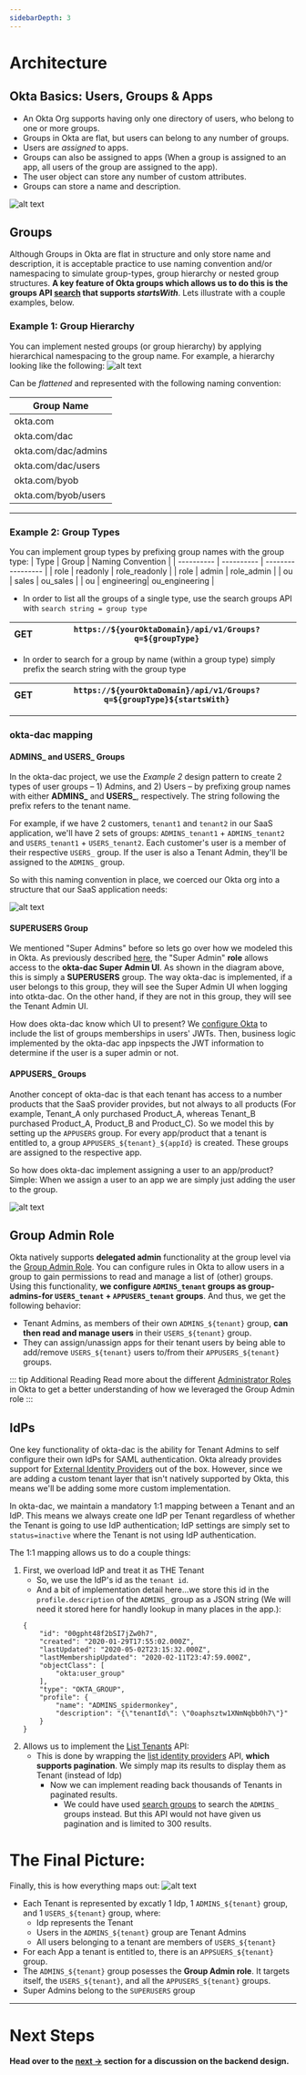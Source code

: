 ```yaml
---
sidebarDepth: 3
---
```


# Architecture

## Okta Basics: Users, Groups & Apps

* An Okta Org supports having only one directory of users, who belong to one or more groups. 
* Groups in Okta are flat, but users can belong to any number of groups. 
* Users are *assigned* to apps. 
* Groups can also be assigned to apps (When a group is assigned to an app, all users of the group are assigned to the app). 
* The user object can store any number of custom attributes. 
* Groups can store a name and description. 

![alt text](./images/okta-entities.png)

## Groups
Although Groups in Okta are flat in structure and only store name and description, it is acceptable practice to use naming convention and/or namespacing to simulate group-types, group hierarchy or nested group structures. **A key feature of Okta groups which allows us to do this is the groups API [search](https://developer.okta.com/docs/reference/api/groups/#search-groups) that supports *startsWith***. Lets illustrate with a couple examples, below.

### Example 1: Group Hierarchy

You can implement nested groups (or group hierarchy) by applying hierarchical namespacing to the group name. For example, a hierarchy looking like the following:
![alt text](./images/dac-groups-example1.png)

Can be *flattened* and represented with the following naming convention:

| Group Name |
| ---------- |
| okta.com   |
| okta.com/dac |
| okta.com/dac/admins  |
| okta.com/dac/users  |
| okta.com/byob |
| okta.com/byob/users |

---
### Example 2: Group Types

You can implement group types by prefixing group names with the group type:
| Type       | Group      | Naming Convention |
| ---------- | ---------- | ----------------- |
| role       |  readonly  |  role_readonly    |
| role       |  admin     |  role_admin       |
| ou         |  sales     |  ou_sales         |
| ou         | engineering|  ou_engineering   |
* In order to list all the groups of a single type, use the search groups API with `search string = group type`


| GET | `https://${yourOktaDomain}/api/v1/Groups?q=${groupType}` |
| --- | --- |

* In order to search for a group by name (within a group type) simply prefix the search string with the group type

| GET | `https://${yourOktaDomain}/api/v1/Groups?q=${groupType}${startsWith}` |
| --- | --- |

---
### okta-dac mapping

#### ADMINS_ and USERS_ Groups
In the okta-dac project, we use the *Example 2* design pattern to create 2 types of user groups – 1) Admins, and 2) Users – by prefixing group names with either **ADMINS_** and **USERS_**, respectively. The string following the prefix refers to the tenant name. 

For example, if we have 2 customers, `tenant1` and `tenant2` in our SaaS application, we'll have 2 sets of groups: `ADMINS_tenant1` + `ADMINS_tenant2` and `USERS_tenant1` + `USERS_tenant2`. Each customer's user is a member of their respective `USERS_` group. If the user is also a Tenant Admin, they'll be assigned to the `ADMINS_` group. 

So with this naming convention in place, we coerced our Okta org into a structure that our SaaS application needs:

![alt text](./images/multitenant.png)

#### SUPERUSERS Group
We mentioned "Super Admins" before so lets go over how we modeled this in Okta. As previously described [here](/guide/#superuser), the "Super Admin" __role__ allows access to the **okta-dac Super Admin UI**. As shown in the diagram above, this is simply a __SUPERUSERS__ group. The way okta-dac is implemented, if a user belongs to this group, they will see the Super Admin UI when logging into otkta-dac. On the other hand, if they are not in this group, they will see the Tenant Admin UI.

How does okta-dac know which UI to present? We [configure Okta](/guide/org-setup.html#_5-add-custom-claims) to include the list of groups memberships in users' JWTs. Then, business logic implemented by the okta-dac app inpspects the JWT information to determine if the user is a super admin or not.

#### APPUSERS_ Groups
Another concept of okta-dac is that each tenant has access to a number products that the SaaS provider provides, but not always to all products (For example, Tenant_A only purchased Product_A, whereas Tenant_B purchased Product_A, Product_B and Product_C). So we model this by setting up the `APPUSERS` group. For every app/product that a tenant is entitled to, a group `APPUSERS_${tenant}_${appId}` is created. These groups are assigned to the respective app. 

So how does okta-dac implement assigning a user to an app/product? Simple: When we assign a user to an app we are simply just adding the user to the group.

![alt text](./images/appusers.png)

## Group Admin Role
Okta natively supports **delegated admin** functionality at the group level via the [Group Admin Role](https://help.okta.com/en/prod/Content/Topics/Security/admin-role-groupadmin.htm). You can configure rules in Okta to allow users in a group to gain permissions to read and manage a list of (other) groups. Using this functionality, **we configure `ADMINS_tenant` groups as group-admins-for `USERS_tenant` + `APPUSERS_tenant` groups**. And thus, we get the following behavior:
* Tenant Admins, as members of their own `ADMINS_${tenant}` group, **can then read and manage users** in their `USERS_${tenant}` group. 
* They can assign/unassign apps for their tenant users by being able to add/remove `USERS_${tenant}` users to/from their `APPUSERS_${tenant}` groups.

::: tip Additional Reading
Read more about the different [Administrator Roles](https://help.okta.com/en/prod/Content/Topics/Security/Administrators.htm) in Okta to get a better understanding of how we leveraged the Group Admin role
:::

## IdPs
One key functionality of okta-dac is the ability for Tenant Admins to self configure their own IdPs for SAML authentication. Okta already provides support for [External Identity Providers](https://developer.okta.com/docs/concepts/identity-providers/) out of the box. However, since we are adding a custom tenant layer that isn't natively supported by Okta, this means we'll be adding some more custom implementation.

In okta-dac, we maintain a mandatory 1:1 mapping between a Tenant and an IdP. This means we always create one IdP per Tenant regardless of whether the Tenant is going to use IdP authentication; IdP settings are simply set to `status=inactive` where the Tenant is not using IdP authentication.

The 1:1 mapping allows us to do a couple things:
1. First, we overload IdP and treat it as THE Tenant
    * So, we use the IdP's id as the `tenant id`.
    * And a bit of implementation detail here...we store this id in the `profile.description` of the `ADMINS_` group as a JSON string (We will need it stored here for handly lookup in many places in the app.):
    ```json{12}
    {
        "id": "00gpht48f2bSI7jZw0h7",
        "created": "2020-01-29T17:55:02.000Z",
        "lastUpdated": "2020-05-02T23:15:32.000Z",
        "lastMembershipUpdated": "2020-02-11T23:47:59.000Z",
        "objectClass": [
            "okta:user_group"
        ],
        "type": "OKTA_GROUP",
        "profile": {
            "name": "ADMINS_spidermonkey",
            "description": "{\"tenantId\": \"0oaphsztw1XNmNqbb0h7\"}"
        }
    }
    ```
2. Allows us to implement the [List Tenants](/api/#list-tenants-with-pagination) API: 
    * This is done by wrapping the [list identity providers](https://developer.okta.com/docs/reference/api/idps/#list-identity-providers) API, **which supports pagination**. We simply map its results to display them as Tenant (instead of Idp)
        * Now we can implement reading back thousands of Tenants in paginated results.
            * We could have used [search groups](https://developer.okta.com/docs/reference/api/groups/#search-groups) to search the `ADMINS_` groups instead. But this API would not have given us pagination and is limited to 300 results.

# The Final Picture:
Finally, this is how everything maps out:
![alt text](./images/dac-map.png)
* Each Tenant is represented by excatly 1 Idp, 1 `ADMINS_${tenant}` group, and 1 `USERS_${tenant}` group, where:
    * Idp represents the Tenant
    * Users in the `ADMINS_${tenant}` group are Tenant Admins
    * All users belonging to a tenant are members of `USERS_${tenant}`
* For each App a tenant is entitled to, there is an `APPSUERS_${tenant}` group.
* The `ADMINS_${tenant}` group posesses the __Group Admin role__. It targets itself, the `USERS_${tenant}`, and all the `APPUSERS_${tenant}` groups.
* Super Admins belong to the `SUPERUSERS` group

--- 
# Next Steps
__Head over to the [next ->](api-design) section for a discussion on the backend design.__
